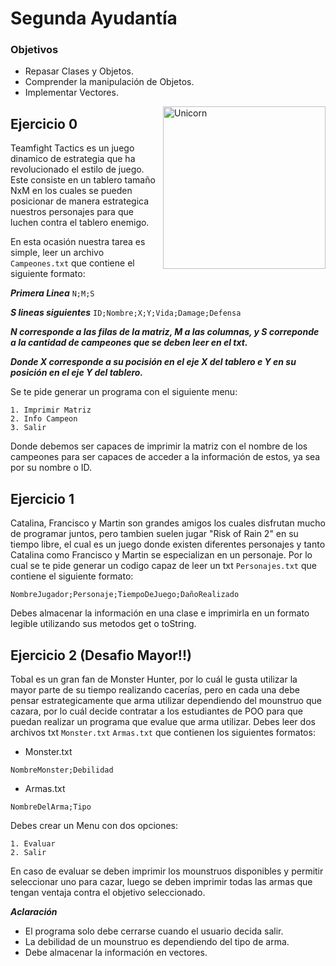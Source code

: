 # Segunda Ayudantía

### Objetivos

* Repasar Clases y Objetos.
* Comprender la manipulación de Objetos.
* Implementar Vectores.

<img align="right" width=260px alt="Unicorn" src="https://media.tenor.com/CI7msUZXbooAAAAj/computer-pressing.gif" />

## Ejercicio 0

Teamfight Tactics es un juego dinamico de estrategia que ha revolucionado el estilo de juego. Este consiste en un tablero tamaño NxM en los cuales se pueden posicionar de manera estrategica nuestros personajes para que luchen contra el tablero enemigo.

En esta ocasión nuestra tarea es simple, leer un archivo `Campeones.txt` que contiene el siguiente formato:

***Primera Linea*** `N;M;S`

***S lineas siguientes*** `ID;Nombre;X;Y;Vida;Damage;Defensa`

***N corresponde a las filas de la matriz, M a las columnas, y S correponde a la cantidad de campeones que se deben leer en el txt.***

***Donde X corresponde a su pocisión en el eje X del tablero e Y en su posición en el eje Y del tablero.***

Se te pide generar un programa con el siguiente menu:

```
1. Imprimir Matriz
2. Info Campeon
3. Salir
```

Donde debemos ser capaces de imprimir la matriz con el nombre de los campeones para ser capaces de acceder a la información de estos, ya sea por su nombre o ID.

## Ejercicio 1

Catalina, Francisco y Martin son grandes amigos los cuales disfrutan mucho de programar juntos, pero tambien suelen jugar "Risk of Rain 2" en su tiempo libre, el cual es un juego donde existen diferentes personajes y tanto Catalina como Francisco y Martin se especializan en un personaje. Por lo cual se te pide generar un codigo capaz de leer un txt `Personajes.txt` que contiene el siguiente formato:

`NombreJugador;Personaje;TiempoDeJuego;DañoRealizado`

Debes almacenar la información en una clase e imprimirla en un formato legible utilizando sus metodos get o toString.

## Ejercicio 2 (Desafio Mayor!!)

Tobal es un gran fan de Monster Hunter, por lo cuál le gusta utilizar la mayor parte de su tiempo realizando cacerías, pero en cada una debe pensar estrategicamente que arma utilizar dependiendo del mounstruo que cazara, por lo cuál decide contratar a los estudiantes de POO para que puedan realizar un programa que evalue que arma utilizar. Debes leer dos archivos txt `Monster.txt` `Armas.txt` que contienen los siguientes formatos:

* Monster.txt

`NombreMonster;Debilidad`
* Armas.txt

`NombreDelArma;Tipo`

Debes crear un Menu con dos opciones:
```
1. Evaluar
2. Salir
```

En caso de evaluar se deben imprimir los mounstruos disponibles y permitir seleccionar uno para cazar, luego se deben imprimir todas las armas que tengan ventaja contra el objetivo seleccionado.

***Aclaración***
* El programa solo debe cerrarse cuando el usuario decida salir.
* La debilidad de un mounstruo es dependiendo del tipo de arma.
* Debe almacenar la información en vectores.